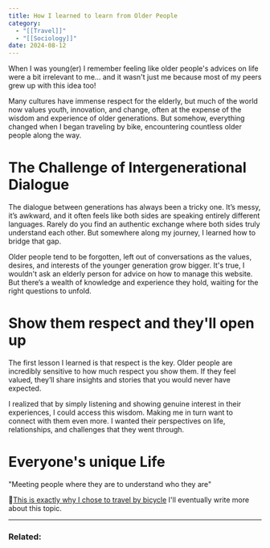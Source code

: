 ```yaml
---
title: How I learned to learn from Older People
category:
  - "[[Travel]]"
  - "[[Sociology]]"
date: 2024-08-12
---
```

When I was young(er) I remember feeling like older people's advices on life were a bit irrelevant to me... and it wasn't just me because most of my peers grew up with this idea too! 

Many cultures have immense respect for the elderly, but much of the world now values youth, innovation, and change, often at the expense of the wisdom and experience of older generations. But somehow, everything changed when I began traveling by bike, encountering countless older people along the way.

# The Challenge of Intergenerational Dialogue

The dialogue between generations has always been a tricky one. It’s messy, it’s awkward, and it often feels like both sides are speaking entirely different languages. Rarely do you find an authentic exchange where both sides truly understand each other. But somewhere along my journey, I learned how to bridge that gap.

Older people tend to be forgotten, left out of conversations as the values, desires, and interests of the younger generation grow bigger. It's true, I wouldn't ask an elderly person for advice on how to manage this website. But there’s a wealth of knowledge and experience they hold, waiting for the right questions to unfold.

# Show them respect and they'll open up

The first lesson I learned is that respect is the key. Older people are incredibly sensitive to how much respect you show them. If they feel valued, they’ll share insights and stories that you would never have expected.

I realized that by simply listening and showing genuine interest in their experiences, I could access this wisdom. Making me in turn want to connect with them even more. I wanted their perspectives on life, relationships, and challenges that they went through.

# Everyone's unique Life

"Meeting people where they are to understand who they are" 

📝[This is exactly why I chose to travel by bicycle](/notes/why-by-bike) I'll eventually write more about this topic.










---
### Related: